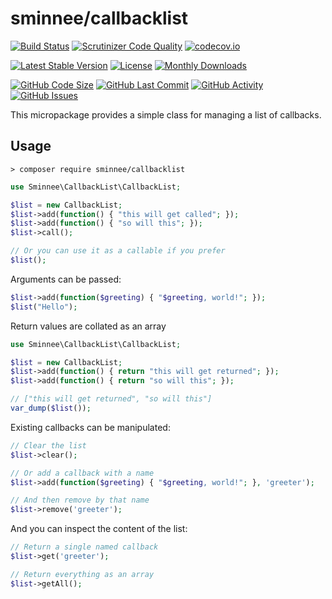 # sminnee/callbacklist

[![Build Status](https://travis-ci.org/sminnee/callbacklist.svg?branch=master)](https://travis-ci.org/sminnee/callbacklist)
[![Scrutinizer Code Quality](https://scrutinizer-ci.com/g/sminnee/callbacklist/badges/quality-score.png?b=master)](https://scrutinizer-ci.com/g/sminnee/callbacklist/?branch=master)
[![codecov.io](https://codecov.io/github/sminnee/callbacklist/coverage.svg?branch=master)](https://codecov.io/github/sminnee/callbacklist?branch=master)

[![Latest Stable Version](https://poser.pugx.org/sminnee/callbacklist/version)](https://packagist.org/packages/sminnee/callbacklist)
[![License](https://poser.pugx.org/sminnee/callbacklist/license)](https://packagist.org/packages/sminnee/callbacklist)
[![Monthly Downloads](https://poser.pugx.org/sminnee/callbacklist/d/monthly)](https://packagist.org/packages/sminnee/callbacklist)

[![GitHub Code Size](https://img.shields.io/github/languages/code-size/sminnee/callbacklist)](https://github.com/sminnee/callbacklist)
[![GitHub Last Commit](https://img.shields.io/github/last-commit/sminnee/callbacklist)](https://github.com/sminnee/callbacklist)
[![GitHub Activity](https://img.shields.io/github/commit-activity/m/sminnee/callbacklist)](https://github.com/sminnee/callbacklist)
[![GitHub Issues](https://img.shields.io/github/issues/sminnee/callbacklist)](https://github.com/sminnee/callbacklist/issues)

This micropackage provides a simple class for managing a list of callbacks.

## Usage

```
> composer require sminnee/callbacklist
```

```php
use Sminnee\CallbackList\CallbackList;

$list = new CallbackList;
$list->add(function() { "this will get called"; });
$list->add(function() { "so will this"; });
$list->call();

// Or you can use it as a callable if you prefer
$list();
```

Arguments can be passed:

```php
$list->add(function($greeting) { "$greeting, world!"; });
$list("Hello");
```

Return values are collated as an array

```php
use Sminnee\CallbackList\CallbackList;

$list = new CallbackList;
$list->add(function() { return "this will get returned"; });
$list->add(function() { return "so will this"; });

// ["this will get returned", "so will this"]
var_dump($list());
```

Existing callbacks can be manipulated:

```php
// Clear the list
$list->clear();

// Or add a callback with a name
$list->add(function($greeting) { "$greeting, world!"; }, 'greeter');

// And then remove by that name
$list->remove('greeter');
```

And you can inspect the content of the list:

```php
// Return a single named callback
$list->get('greeter');

// Return everything as an array
$list->getAll();
```
